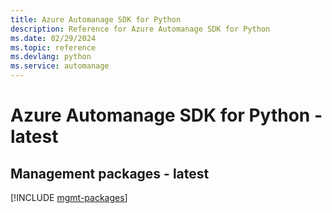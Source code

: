 ```yaml
---
title: Azure Automanage SDK for Python
description: Reference for Azure Automanage SDK for Python
ms.date: 02/29/2024
ms.topic: reference
ms.devlang: python
ms.service: automanage
---
```

# Azure Automanage SDK for Python - latest

## Management packages - latest
[!INCLUDE [mgmt-packages](automanage-mgmt-index.md)]